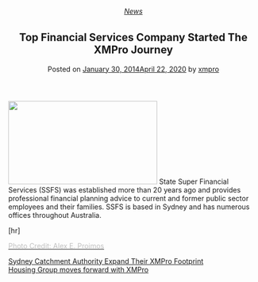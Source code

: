 <div class="large-9 col">
<article class="post-2921 post type-post status-publish format-standard has-post-thumbnail hentry category-news" id="post-2921">
<div class="article-inner">
<header class="entry-header">
<div class="entry-header-text entry-header-text-top text-center">
<h6 class="entry-category is-xsmall"><a href="https://xmpro.com/category/news/" rel="category tag">News</a></h6><h1 class="entry-title">Top Financial Services Company Started The XMPro Journey</h1><div class="entry-divider is-divider small"></div>
<div class="entry-meta uppercase is-xsmall">
<span class="posted-on">Posted on <a href="https://xmpro.com/top-financial-services-company-started-the-xmpro-journey/" rel="bookmark"><time class="entry-date published" datetime="2014-01-30T05:49:54+00:00">January 30, 2014</time><time class="updated" datetime="2020-04-22T23:24:39+00:00">April 22, 2020</time></a></span> <span class="byline">by <span class="meta-author vcard"><a class="url fn n" href="https://xmpro.com/author/xmpro/">xmpro</a></span></span> </div>
</div>
</header>
<div class="entry-content single-page">
<p><img height="168" src="https://xmpro.com/wp-content/uploads/2014/01/small__6740872747-300x168-1.jpg" width="300"/>
State Super Financial Services (SSFS) was established more than 20 years ago and provides professional financial planning advice to current and former public sector employees and their families. SSFS is based in Sydney and has numerous offices throughout Australia.</p>
[hr]
<p><span style="color: #c0c0c0;"><a href="http://www.flickr.com/photos/proimos/6740872747/" rel="noopener noreferrer" target="_blank"><span style="color: #c0c0c0;">Photo Credit: Alex E. Proimos</span></a></span></p>
<div class="blog-share text-center"><div class="is-divider medium"></div><div class="social-icons share-icons share-row relative"><a aria-label="Share on WhatsApp" class="icon button circle is-outline tooltip whatsapp show-for-medium" data-action="share/whatsapp/share" href="whatsapp://send?text=Top%20Financial%20Services%20Company%20Started%20The%20XMPro%20Journey - https://xmpro.com/top-financial-services-company-started-the-xmpro-journey/" title="Share on WhatsApp"><i class="icon-whatsapp"></i></a><a aria-label="Share on Facebook" class="icon button circle is-outline tooltip facebook" data-label="Facebook" href="https://www.facebook.com/sharer.php?u=https://xmpro.com/top-financial-services-company-started-the-xmpro-journey/" onclick="window.open(this.href,this.title,'width=500,height=500,top=300px,left=300px'); return false;" rel="noopener nofollow" target="_blank" title="Share on Facebook"><i class="icon-facebook"></i></a><a aria-label="Share on Twitter" class="icon button circle is-outline tooltip twitter" href="https://twitter.com/share?url=https://xmpro.com/top-financial-services-company-started-the-xmpro-journey/" onclick="window.open(this.href,this.title,'width=500,height=500,top=300px,left=300px'); return false;" rel="noopener nofollow" target="_blank" title="Share on Twitter"><i class="icon-twitter"></i></a><a aria-label="Email to a Friend" class="icon button circle is-outline tooltip email" href="/cdn-cgi/l/email-protection#96a9e5e3f4fcf3f5e2abc2f9e6b3a4a6d0fff8f7f8f5fff7fab3a4a6c5f3e4e0fff5f3e5b3a4a6d5f9fbe6f7f8efb3a4a6c5e2f7e4e2f3f2b3a4a6c2fef3b3a4a6cedbc6e4f9b3a4a6dcf9e3e4f8f3efb0f4f9f2efabd5fef3f5fdb3a4a6e2feffe5b3a4a6f9e3e2b3a5d7b3a4a6fee2e2e6e5b3a5d7b3a4d0b3a4d0eefbe6e4f9b8f5f9fbb3a4d0e2f9e6bbf0fff8f7f8f5fff7fabbe5f3e4e0fff5f3e5bbf5f9fbe6f7f8efbbe5e2f7e4e2f3f2bbe2fef3bbeefbe6e4f9bbfcf9e3e4f8f3efb3a4d0" rel="nofollow" title="Email to a Friend"><i class="icon-envelop"></i></a><a aria-label="Pin on Pinterest" class="icon button circle is-outline tooltip pinterest" href="https://pinterest.com/pin/create/button?url=https://xmpro.com/top-financial-services-company-started-the-xmpro-journey/&amp;media=https://xmpro.com/wp-content/uploads/2020/04/Company-Profile.png&amp;description=Top%20Financial%20Services%20Company%20Started%20The%20XMPro%20Journey" onclick="window.open(this.href,this.title,'width=500,height=500,top=300px,left=300px'); return false;" rel="noopener nofollow" target="_blank" title="Pin on Pinterest"><i class="icon-pinterest"></i></a><a aria-label="Share on LinkedIn" class="icon button circle is-outline tooltip linkedin" href="https://www.linkedin.com/shareArticle?mini=true&amp;url=https://xmpro.com/top-financial-services-company-started-the-xmpro-journey/&amp;title=Top%20Financial%20Services%20Company%20Started%20The%20XMPro%20Journey" onclick="window.open(this.href,this.title,'width=500,height=500,top=300px,left=300px'); return false;" rel="noopener nofollow" target="_blank" title="Share on LinkedIn"><i class="icon-linkedin"></i></a></div></div></div>
<nav class="navigation-post" id="nav-below" role="navigation">
<div class="flex-row next-prev-nav bt bb">
<div class="flex-col flex-grow nav-prev text-left">
<div class="nav-previous"><a href="https://xmpro.com/sydney-catchment-authority-expand-their-xmpro-footprint/" rel="prev"><span class="hide-for-small"><i class="icon-angle-left"></i></span> Sydney Catchment Authority Expand Their XMPro Footprint</a></div>
</div>
<div class="flex-col flex-grow nav-next text-right">
<div class="nav-next"><a href="https://xmpro.com/housing-group-moves-forward-with-xmpro/" rel="next">Housing Group moves forward with XMPro <span class="hide-for-small"><i class="icon-angle-right"></i></span></a></div> </div>
</div>
</nav>
</div>
</article>
<div class="comments-area" id="comments">
</div>
</div>